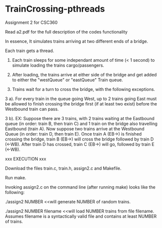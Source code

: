 # TrainCrossing-pthreads
Assignment 2 for CSC360

Read a2.pdf for the full description of the codes functionality



In essence, It simulates trains arriving at two different ends of a bridge.  

Each train gets a thread.  

1. Each train sleeps for some independant amount of time (< 1 second) to simulate loading the trains cargo/passengers.

2. After loading, the trains arrive at either side of the bridge and get added to either the "westQueue" or "eastQueue" Train queue.

3. Trains wait for a turn to cross the bridge, with the following exceptions.

  3 a). For every train in the queue going West, up to 2 trains going East must be allowed to finish crossing the bridge
        first (if at least two exist) before the Westbound train can pass.
        
  3 b). EX: Suppose there are 3 trains, with 2 trains waiting at the Eastbound queue (in order: train B, then train C) and 1 train on the bridge also travelling Eastbound (train A).  Now suppose two trains arrive at the Westbound Queue (in order: train D, then train E). Once train A (EB->) is finished crossing the bridge, train B (EB->) will cross the bridge followed by train D (<-WB).  After train D has crossed, train C (EB->) will go, followed by train E (<-WB).
             

xxx EXECUTION xxx

Download the files train.c, train.h, assign2.c and Makefile.

Run make.

Invoking assign2.c on the command line (after running make) looks like the following:

  ./assign2 NUMBER              <<will generate NUMBER of random trains.
  
  ./assign2 NUMBER filename     <<will load NUMBER trains from file filename.  Assumes filename is a syntactically valid file and contains at least NUMBER of trains.


